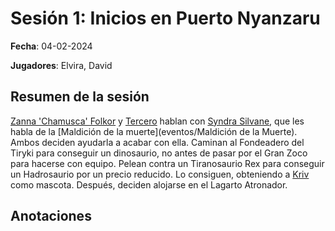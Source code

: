 # Sesión 1: Inicios en Puerto Nyanzaru

**Fecha**: 04-02-2024

**Jugadores**: Elvira, David

## Resumen de la sesión

[Zanna 'Chamusca' Folkor](pjs/Chamusca) y [Tercero](pjs/Tercero) hablan con [Syndra Silvane](npcs/Syndra), que les habla de la [Maldición de la muerte](eventos/Maldición de la Muerte). Ambos deciden ayudarla a acabar con ella. Caminan al Fondeadero del Tiryki para conseguir un dinosaurio, no antes de pasar por el Gran Zoco para hacerse con equipo. Pelean contra un Tiranosaurio Rex para conseguir un Hadrosaurio por un precio reducido. Lo consiguen, obteniendo a [Kriv](monstruos/Kriv) como mascota. Después, deciden alojarse en el Lagarto Atronador.

## Anotaciones